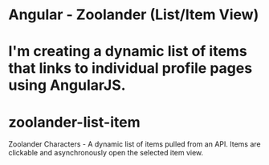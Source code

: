 # Angular - Zoolander (List/Item View)
I'm creating a dynamic list of items that links to individual profile pages using AngularJS.
=======
# zoolander-list-item
Zoolander Characters - A dynamic list of items pulled from an API. Items are clickable and asynchronously open the selected item view.
